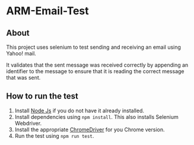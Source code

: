 # ARM-Email-Test

## About
This project uses selenium to test sending and receiving an email using Yahoo! mail.

It validates that the sent message was received correctly by appending an identifier to the message to ensure that it is reading the correct message that was sent.

## How to run the test
1. Install [Node Js](https://nodejs.org/en/blog/release/v14.17.3/) if you do not have it already installed.
2. Install dependencies using `npm install`. This also installs Selenium Webdriver.
3. Install the appropriate [ChromeDriver](https://chromedriver.chromium.org/downloads) for you Chrome version.
4. Run the test using `npm run test`.

